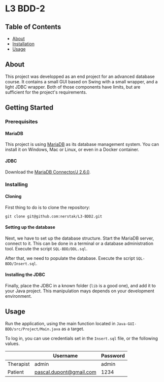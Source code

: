 # L3 BDD-2

## Table of Contents

+ [About](#about)
+ [Installation](#getting_started)
+ [Usage](#usage)

## About <a name = "about"></a>

This project was developped as an end project for an advanced database course. It contains a small GUI based on Swing with a small wrapper, and a light JDBC wrapper. Both of those components have limits, but are sufficient for the project's requirements.

## Getting Started <a name = "getting_started"></a>

### Prerequisites

#### MariaDB

This project is using [MariaDB](https://mariadb.org/) as its database management system. You can install it on Windows, Mac or Linux, or even in a Docker container.

#### JDBC

Download the [MariaDB Connector/J 2.6.0](https://downloads.mariadb.com/Connectors/java/connector-java-2.6.0/mariadb-java-client-2.6.0.jar).

### Installing

#### Cloning

First thing to do is to clone the repository: 

```
git clone git@github.com:nerstak/L3-BDD2.git
```

#### Setting up the database

Next, we have to set up the database structure. Start the MariaDB server, connect to it. This can be done in a terminal or a database administration tool.
Execute the script `SQL-BDD/DDL.sql`. 

After that, we need to populate the database. 
Execute the script `SQL-BDD/Insert.sql`.

#### Installing the JDBC

Finally, place the JDBC in a known folder (`lib` is a good one), and add it to your Java project. This manipulation mays depends on your development environment.

## Usage <a name = "usage"></a>

Run the application, using the main function located in `Java-GUI-BDD/src/Project/Main.java` as a target.

To log in, you can use credentials set in the `Insert.sql` file, or the following values.

|           | Username                | Password |
| --------- | ----------------------- | -------- |
| Therapist | admin                   | admin    |
| Patient   | pascal.dupont@gmail.com | 1234     |
